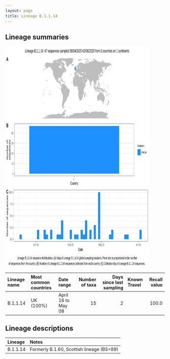 ```yaml
---
layout: page
title: Lineage B.1.1.14
---
```




<h2> Lineage summaries</h2>

<img src="../assets/images/B.1.1.14.svg" alt="B.1.1.14 lineage summary figure" width="90%" height="700px" />


| Lineage name | Most common countries | Date range | Number of taxa |  Days since last sampling | Known Travel | Recall value |
|:-----|:-----|:-------|-------:|-------:|:---------|--------:|
| B.1.1.14 | UK (100%) | April 16 to May 08 | 15 | 2 |  | 100.0 |

<h2>Lineage descriptions</h2>

| Lineage | Notes |
|:-----|:-----|
| B.1.1.14 | Formerly B.1.60, Scottish lineage (BS=89) |


